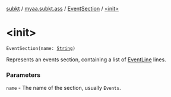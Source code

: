 [subkt](../../index.md) / [myaa.subkt.ass](../index.md) / [EventSection](index.md) / [&lt;init&gt;](./-init-.md)

# &lt;init&gt;

`EventSection(name: `[`String`](https://kotlinlang.org/api/latest/jvm/stdlib/kotlin/-string/index.html)`)`

Represents an events section, containing a list of [EventLine](../-event-line/index.md) lines.

### Parameters

`name` - The name of the section, usually `Events`.